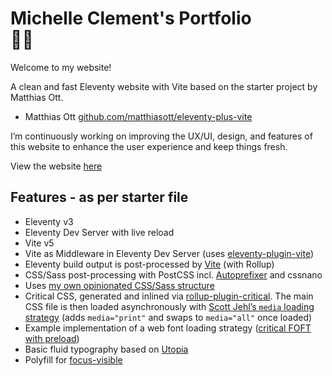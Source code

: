 # Michelle Clement's Portfolio <br>🏃💨

Welcome to my website!

A clean and fast Eleventy website with Vite based on the starter project by Matthias Ott.
* Matthias Ott [github.com/matthiasott/eleventy-plus-vite](https://github.com/matthiasott/eleventy-plus-vite)

I’m continuously working on improving the UX/UI, design, and features of this website to enhance the user experience and keep things fresh.

View the website [here](https://michelleclement.co.uk/)

## Features - as per starter file

* Eleventy v3
* Eleventy Dev Server with live reload
* Vite v5
* Vite as Middleware in Eleventy Dev Server (uses [eleventy-plugin-vite](https://github.com/11ty/eleventy-plugin-vite/))
* Eleventy build output is post-processed by [Vite](https://vitejs.dev) (with Rollup)
* CSS/Sass post-processing with PostCSS incl. [Autoprefixer](https://github.com/postcss/autoprefixer) and cssnano
* Uses [my own opinionated CSS/Sass structure](https://matthiasott.com/notes/how-i-structure-my-css)
* Critical CSS, generated and inlined via [rollup-plugin-critical](https://github.com/nystudio107/rollup-plugin-critical). The main CSS file is then loaded asynchronously with [Scott Jehl’s `media` loading strategy](https://www.filamentgroup.com/lab/load-css-simpler/) (adds `media="print"` and swaps to `media="all"` once loaded)
* Example implementation of a web font loading strategy ([critical FOFT with preload](https://www.zachleat.com/web/comprehensive-webfonts/#critical-foft-preload))
* Basic fluid typography based on [Utopia](https://utopia.fyi)
* Polyfill for [focus-visible](https://matthiasott.com/notes/focus-visible-is-here)